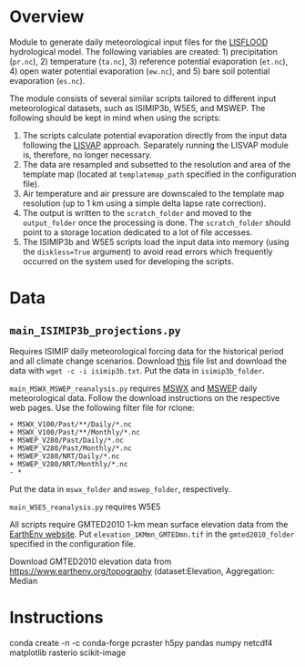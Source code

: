# Overview

Module to generate daily meteorological input files for the [LISFLOOD](https://github.com/ec-jrc/lisflood-code) hydrological model. The following variables are created: 1) precipitation (`pr.nc`), 2) temperature (`ta.nc`), 3) reference potential evaporation (`et.nc`), 4) open water potential evaporation (`ew.nc`), and 5) bare soil potential evaporation (`es.nc`). 

The module consists of several similar scripts tailored to different input meteorological datasets, such as ISIMIP3b, W5E5, and MSWEP. The following should be kept in mind when using the scripts:
1. The scripts calculate potential evaporation directly from the input data following the [LISVAP](https://github.com/ec-jrc/lisflood-lisvap) approach. Separately running the LISVAP module is, therefore, no longer necessary. 
2. The data are resampled and subsetted to the resolution and area of the template map (located at `templatemap_path` specified in the configuration file).
3. Air temperature and air pressure are downscaled to the template map resolution (up to 1 km using a simple delta lapse rate correction). 
4. The output is written to the `scratch_folder` and moved to the `output_folder` once the processing is done. The `scratch_folder` should point to a storage location dedicated to a lot of file accesses.
5. The ISIMIP3b and W5E5 scripts load the input data into memory (using the `diskless=True` argument) to avoid read errors which frequently occurred on the system used for developing the scripts.

# Data

## `main_ISIMIP3b_projections.py`
Requires ISIMIP daily meteorological forcing data for the historical period and all climate change scenarios. Download [this](https://data.isimip.org/api/v1/datasets/filelist/?page=1&climate_scenario=ssp119&climate_scenario=ssp126&climate_scenario=ssp245&climate_scenario=ssp370&climate_scenario=ssp460&climate_scenario=ssp534-over&climate_scenario=ssp585&climate_scenario=historical&query=&ISIMIP3b=time_step&simulation_round=ISIMIP3b&time_step=daily) file list and download the data with `wget -c -i isimip3b.txt`. Put the data in `isimip3b_folder`.


`main_MSWX_MSWEP_reanalysis.py` requires [MSWX](www.gloh2o.org/mswx) and [MSWEP](www.gloh2o.org/mswep) daily meteorological data. Follow the download instructions on the respective web pages. Use the following filter file for rclone:
```
+ MSWX_V100/Past/**/Daily/*.nc
+ MSWX_V100/Past/**/Monthly/*.nc
+ MSWEP_V280/Past/Daily/*.nc
+ MSWEP_V280/Past/Monthly/*.nc
+ MSWEP_V280/NRT/Daily/*.nc
+ MSWEP_V280/NRT/Monthly/*.nc
- *
```
Put the data in `mswx_folder` and `mswep_folder`, respectively. 

`main_W5E5_reanalysis.py` requires W5E5


All scripts require GMTED2010 1-km mean surface elevation data from the [EarthEnv website](
https://data.earthenv.org/topography/elevation_1KMmn_GMTEDmn.tif). Put `elevation_1KMmn_GMTEDmn.tif` in the `gmted2010_folder` specified in the configuration file.

 

Download GMTED2010 elevation data from https://www.earthenv.org/topography (dataset:Elevation, Aggregation: Median

# Instructions

conda create -n <env> -c conda-forge pcraster h5py pandas numpy netcdf4 matplotlib rasterio scikit-image


